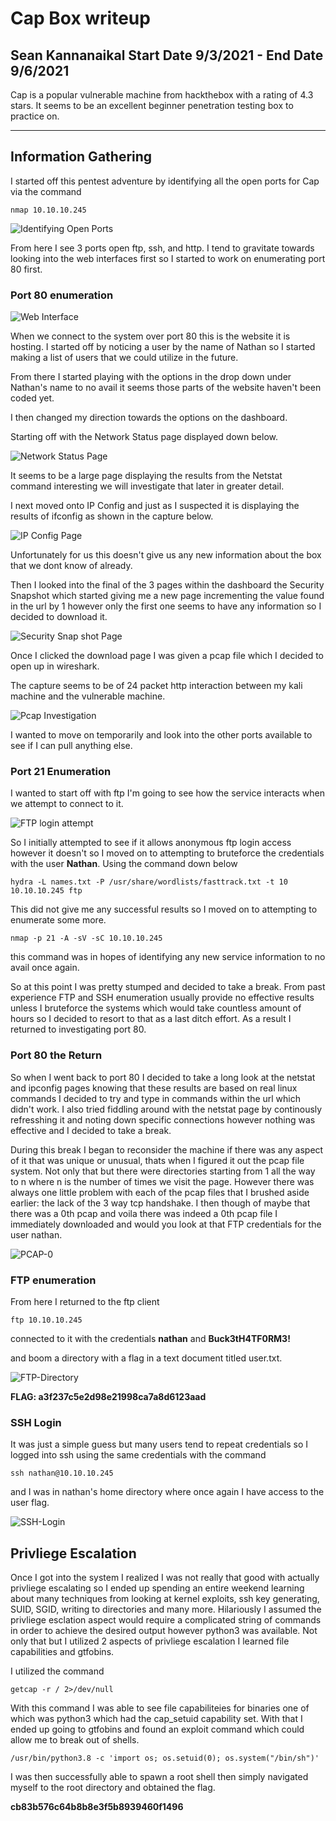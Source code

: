 # Cap Box writeup

## Sean Kannanaikal Start Date 9/3/2021 - End Date 9/6/2021

Cap is a popular vulnerable machine from hackthebox with a rating of 4.3 stars.  It seems to be an excellent beginner penetration testing box to practice on.

***

## Information Gathering

I started off this pentest adventure by identifying all the open ports for Cap via the command
```
nmap 10.10.10.245
```

![Identifying Open  Ports](img/capture1.PNG)

From here I see 3 ports open ftp, ssh, and http.  I tend to gravitate towards looking into the web interfaces first so I started to work on enumerating port 80 first.

### Port 80 enumeration

![Web Interface](img/capture2.PNG)

When we connect to the system over port 80 this is the website it is hosting.  I started off by noticing a user by the name of Nathan so I started making a list of users that we could utilize in the future.

From there I started playing with the options in the drop down under Nathan's name to no avail it seems those parts of the website haven't been coded yet. 

I then changed my direction towards the options on the dashboard.

Starting off with the Network Status page displayed down below.

![Network Status Page](img/capture3.PNG)

It seems to be a large page displaying the results from the Netstat command interesting we will investigate that later in greater detail.

I next moved onto IP Config and just as I suspected it is displaying the results of ifconfig as shown in the capture below.

![IP Config Page](img/capture4.PNG)

Unfortunately for us this doesn't give us any new information about the box that we dont know of already.

Then I looked into the final of the 3 pages within the dashboard the Security Snapshot which started giving me a new page incrementing the value found in the url by 1 however only the first one seems to have any information so I decided to download it.

![Security Snap shot Page](img/capture5.PNG)

Once I clicked the download page I was given a pcap file which I decided to open up in wireshark.  

The capture seems to be of 24 packet http interaction between my kali machine and the vulnerable machine.  

![Pcap Investigation](img/capture6.PNG)

I wanted to move on temporarily and look into the other ports available to see if I can  pull anything else.

### Port 21 Enumeration

I wanted to start off with ftp I'm going to see how the service interacts when we attempt to connect to it.

![FTP login attempt](img/capture7.PNG)

So I initially attempted to see if it allows anonymous ftp login access however it doesn't so I moved on to attempting to bruteforce the credentials with the user **Nathan**.  Using the command down below

```
hydra -L names.txt -P /usr/share/wordlists/fasttrack.txt -t 10 10.10.10.245 ftp
```

This did not give me any successful results so I moved on to attempting to enumerate some more.

```
nmap -p 21 -A -sV -sC 10.10.10.245
```

this command was in hopes of identifying any new service information to no avail once again.

So at this point I was pretty stumped and decided to take a break.  From past experience FTP and SSH enumeration usually provide no effective results unless I bruteforce the systems which would take countless amount of hours so I decided to resort to that as a last ditch effort.  As a result I returned to investigating port 80.

### Port 80 the Return

So when I went back to port 80 I decided to take a long look at the netstat and ipconfig pages knowing that these results are based on real linux commands I decided to try and type in commands within the url which didn't work.  I also tried fiddling around with the netstat page by continously refresshing it and noting down specific connections however nothing was effective and I decided to take a break.

During this break I began to reconsider the machine if there was any aspect of it that was unique or unusual, thats when I figured it out the pcap file system.  Not only that but there were directories starting from 1 all the way to n where n is the number of times we visit the page.  However there was always one little problem with  each of the pcap files that I brushed aside earlier: the lack of the 3 way tcp handshake.  I then though of maybe that there was a 0th pcap and voila there was indeed a 0th pcap file I immediately downloaded and would you look at that FTP credentials for the user nathan.

![PCAP-0](img/capture8.PNG)


### FTP enumeration

From here I returned to the ftp client

```
ftp 10.10.10.245
```

connected to it with the credentials **nathan** and **Buck3tH4TF0RM3!**

and boom a directory with a flag in a text document titled user.txt.

![FTP-Directory](img/capture9.PNG)

**FLAG: a3f237c5e2d98e21998ca7a8d6123aad**

### SSH Login

It was just a simple guess but many users tend to repeat credentials so I logged into ssh using the same credentials with the command

```
ssh nathan@10.10.10.245
```

and I was in nathan's home directory where once again I have access to the user flag.

![SSH-Login](img/capture10.PNG)


## Privliege Escalation

Once I got into the system I realized I was not really that good with actually privliege escalating so I ended up spending an entire weekend learning about many techniques from looking at kernel exploits, ssh key generating, SUID, SGID, writing to directories and many more.  Hilariously I assumed the privliege esclation aspect would require a complicated string of commands in order to achieve the desired output however python3 was available.  Not only that but I utilized 2 aspects of privliege escalation I learned file capabilities and gtfobins.

I utilized the command 

```
getcap -r / 2>/dev/null
```

With this command I was able to see file capabiliteies for binaries one of which was python3 which had the cap_setuid capability set.  With that I ended up going to gtfobins and found an exploit command which could allow me to break out of shells.

```
/usr/bin/python3.8 -c 'import os; os.setuid(0); os.system("/bin/sh")'
```

I was then successfully able to spawn a root shell then simply navigated myself to the root directory and obtained the flag.

**cb83b576c64b8b8e3f5b8939460f1496**